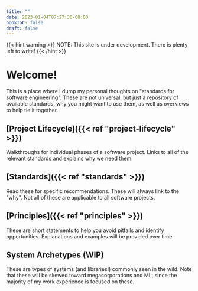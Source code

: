 ```yaml
---
title: ""
date: 2023-01-04T07:27:30-08:00
bookToC: false
draft: false
---
```


{{< hint warning >}}
NOTE: This site is under development. There is plenty left to write!
{{< /hint >}}

# Welcome!

This is a place where I dump my personal thoughts on "standards for software engineering". These are not universal, but just a repository of available standards, why you might want to use them, as well as overviews to help tie it together.

## [Project Lifecycle]({{< ref "project-lifecycle" >}}) <i class="fa-solid fa-arrows-spin"></i>

Walkthroughs for individual phases of a software project. Links to all of the relevant standards and explains why we need them.

## [Standards]({{< ref "standards" >}}) <i class="fa-solid fa-book"></i>

Read these for specific recommendations. These will always link to the "why". Not all of these are applicable to all software projects.

## [Principles]({{< ref "principles" >}}) <i class="fa-solid fa-lightbulb"></i>

These are short statements to help you avoid pitfalls and identify opportunities. Explanations and examples will be provided over time.

## System Archetypes (WIP) <i class="fa-solid fa-screwdriver-wrench"></i>

These are types of systems (and libraries!) commonly seen in the wild. Note that these will be skewed toward megacorporations and ML, since the majority of my work experience is focused on these.
